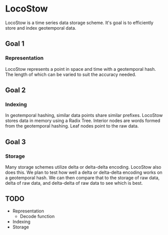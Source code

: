 # LocoStow

LocoStow is a time series data storage scheme.
It's goal is to efficiently store and index geotemporal data.

## Goal 1

### Representation

LocoStow represents a point in space and time with a geotemporal hash.
The length of which can be varied to suit the accuracy needed.

## Goal 2

### Indexing

In geotemporal hashing, similar data points share similar prefixes.
LocoStow stores data in memory using a Radix Tree.
Interior nodes are words formed from the geotemporal hashing.
Leaf nodes point to the raw data.

## Goal 3

### Storage

Many storage schemes utilize delta or delta-delta encoding.
LocoStow also does this.
We plan to test how well a delta or delta-delta encoding works on a geotemporal hash.
We can then compare that to the storage of raw data, delta of raw data, and delta-delta of raw data to see which is best.

## TODO

* Representation
    * Decode function
* Indexing
* Storage
